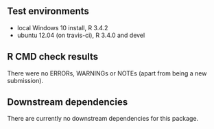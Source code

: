 ## Test environments
* local Windows 10 install, R 3.4.2
* ubuntu 12.04 (on travis-ci), R 3.4.0 and devel

## R CMD check results
There were no ERRORs, WARNINGs or NOTEs (apart from being a new submission).

## Downstream dependencies
There are currently no downstream dependencies for this package.